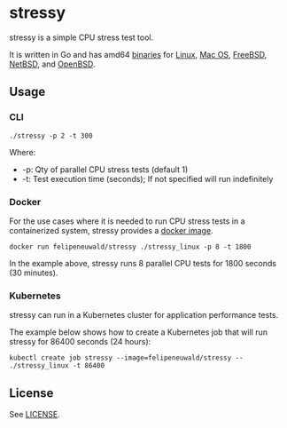 # stressy
stressy is a simple CPU stress test tool.

It is written in Go and has amd64 [binaries](bin/) for [Linux](bin/stressy_linux), [Mac OS](bin/stressy_darwin), [FreeBSD](bin/stressy_freebsd), [NetBSD](bin/stressy_netbsd), and [OpenBSD](bin/stressy_openbsd).

## Usage

### CLI

```
./stressy -p 2 -t 300
```

Where:
- -p: Qty of parallel CPU stress tests (default 1)
- -t: Test execution time (seconds); If not specified will run indefinitely

### Docker
For the use cases where it is needed to run CPU stress tests in a containerized system, stressy provides a [docker image](https://hub.docker.com/r/felipeneuwald/stressy).

```
docker run felipeneuwald/stressy ./stressy_linux -p 8 -t 1800
```

In the example above, stressy runs 8 parallel CPU tests for 1800 seconds (30 minutes).

### Kubernetes
stressy can run in a Kubernetes cluster for application performance tests.

The example below shows how to create a Kubernetes job that will run stressy for 86400 seconds (24 hours): 

```
kubectl create job stressy --image=felipeneuwald/stressy -- ./stressy_linux -t 86400
```

## License

See [LICENSE](LICENSE).